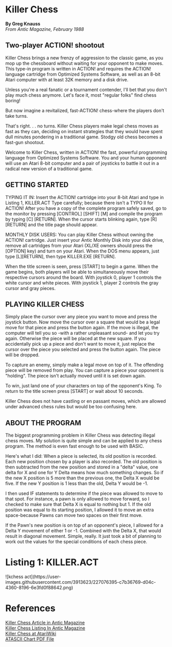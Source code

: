 <h1>Killer Chess</h1>
<strong>By Greg Knauss</strong></br>
<em>From Antic Magazine, February 1988</em>
<h2>Two-player ACTION! shootout</h2>
<p>Killer Chess brings a new frenzy of aggression to the classic game, as you mop up the chessboard without waiting for your opponent to make moves. This type-in program is written in ACTION! and requires the ACTION! language cartridge from Optimized Systems Software, as well as an 8-bit Atari computer with at least 32K memory and a disk drive.</p>

<p>Unless you're a real fanatic or a tournament contender, I'll bet that you don't play much chess anymore. Let's face it, most "regular folks" find chess boring!</p>

<p>But now imagine a revitalized, fast-ACTION! chess-where the players don't take turns.</p>

<p>That's right. . . no turns. Killer Chess players make legal chess moves as fast as they can, deciding on instant strategies that they would have spent dull minutes pondering in a traditional game. Stodgy old chess becomes a fast-gun shootout.</p>

<p>Welcome to Killer Chess, written in ACTION! the fast, powerful programming language from Optimized Systems Software. You and your human opponent will use an Atari 8-bit computer and a pair of joysticks to battle it out in a radical new version of a traditional game.</p>

<h2>GETTING STARTED</h2>
<p>TYPING IT IN: Insert the ACTION! cartridge into your 8-bit Atari and type in Listing 1, KILLER.ACT Type carefully; because there isn't a TYPO II for ACTION! After you have a copy of the complete program safely saved, go to the monitor by pressing [CONTROL] [SHIFT] [M] and compile the program by typing [C] [RETURN]. When the cursor starts blinking again, type [R] [RETURN] and the title page should appear.</p>

<p>MONTHLY DISK USERS: You can play Killer Chess without owning the ACTION! cartridge. Just insert your Antic Monthly Disk into your disk drive, remove all cartridges from your Atari (XL/XE owners should press the [OPTION] key) and turn on your Atari. When the DOS menu appears, just type [L][RETURN], then type KILLER.EXE [RETURN].</p>

<p>When the title screen is seen, press [START] to begin a game. When the game begins, both players will be able to simultaneously move their respective cursors around the board. With joystick 0, player 1 controls the white cursor and white pieces. With joystick 1, player 2 controls the gray cursor and gray pieces.</p>

<h2>PLAYING KILLER CHESS</h2>
<p>Simply place the cursor over any piece you want to move and press the joystick button. Now move the cursor over a square that would be a legal move for that piece and press the button again. If the move is illegal, the computer will tell you so -with a rather unpleasant sound- and let you try again. Otherwise the piece will be placed at the new square. If you accidentally pick up a piece and don't want to move it, just replace the cursor over the piece you selected and press the button again. The piece will be dropped.</p>

<p>To capture an enemy, simply make a legal move on top of it. The offending piece will be removed from play. You can capture a piece your opponent is "holding". The piece isn't actually moved until it is set down again.</p>

<p>To win, just land one of your characters on top of the opponent's King. To return to the title screen press [START] or wait about 10 seconds.</p>

<p>Killer Chess does not have castling or en passant moves, which are allowed under advanced chess rules but would be too confusing here.</p>

<h2>ABOUT THE PROGRAM</h2>
<p>The biggest programming problem in Killer Chess was detecting illegal chess moves. My solution is quite simple and can be applied to any chess program. The method is even fast enough to be used with BASIC.</p>

<p>Here's what I did: When a piece is selected, its old position is recorded. Each new position chosen by a player is also recorded. The old position is then subtracted from the new position and stored in a "delta" value, one delta for X and one for Y Delta means how much something changes. So if the new X position is 5 more than the previous one, the Delta X would be five. If the new Y position is 1 less than the old, Delta Y would be -1.</p>

<p>I then used IF statements to determine if the piece was allowed to move to that spot. For instance, a pawn is only allowed to move forward, so I checked to make sure that Delta X is equal to nothing but 1. If the old position was equal to its starting position, I allowed it to move an extra space-because Pawns can move two spaces on their first move.</p>

<p>If the Pawn's new position is on top of an opponent's piece, I allowed for a Delta Y movement of either 1 or -1. Combined with the Delta X, that would result in diagonal movement. Simple, really. It just took a bit of planning to work out the values for the special conditions of each chess piece.</p>

<h1>Listing 1: KILLER.ACT</h1>
![kchess act](https://user-images.githubusercontent.com/3913623/227076395-c7b36769-d04c-4360-8196-6e3fd0f88642.png)

<h1>References</h1>

<a href="https://archive.org/details/1988-02-anticmagazine/Antic_Vol_6-10_1988-02_Scanning_Images/page/n10/mode/1up?view=theater">Killer Chess Article in Antic Magazine</a></br>
<a href="https://archive.org/details/1988-02-anticmagazine/Antic_Vol_6-10_1988-02_Scanning_Images/page/n74/mode/1up?view=theater">Killer Chess Listing  In Antic Magazine</a></br>
<a href="https://atariwiki.org/wiki/Wiki.jsp?page=Killer%20Chess">Killer Chess at AtariWiki</a></br>
<a href="https://www.akk.org/~flo/ATASCII.pdf">ATASCII Chart PDF File</a></br>

